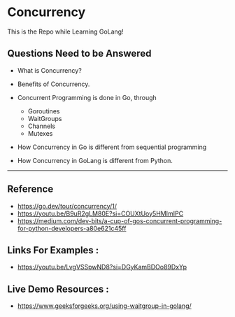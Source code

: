 # Concurrency
This is the Repo while Learning GoLang! 

## Questions Need to be Answered
- What is Concurrency?
 
- Benefits of Concurrency.
  
- Concurrent Programming is done in Go, through
  - Goroutines
  - WaitGroups
  - Channels
  - Mutexes

- How Concurrency in Go is different from sequential programming


- How Concurrency in GoLang is different from Python.
---
## Reference 
- https://go.dev/tour/concurrency/1/
- https://youtu.be/B9uR2gLM80E?si=COUXtUoy5HMImIPC
- https://medium.com/dev-bits/a-cup-of-gos-concurrent-programming-for-python-developers-a80e621c45ff


## Links For Examples :
- https://youtu.be/LvgVSSpwND8?si=DGyKamBDOo89DxYp

## Live Demo Resources :
- https://www.geeksforgeeks.org/using-waitgroup-in-golang/

